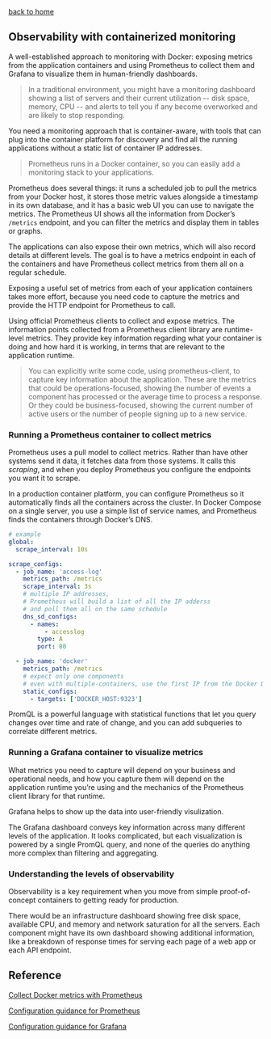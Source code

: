 [back to home](./README.md)

## Observability with containerized monitoring

A well-established approach to monitoring with Docker: exposing metrics from the application containers and using Prometheus to collect them and Grafana to visualize them in human-friendly dashboards.

> In a traditional environment, you might have a monitoring dashboard showing a list of servers and their current utilization -- disk space, memory, CPU -- and alerts to tell you if any become overworked and are likely to stop responding.

You need a monitoring approach that is container-aware, with tools that can plug into the container platform for discovery and find all the running applications without a static list of container IP addresses.

> Prometheus runs in a Docker container, so you can easily add a monitoring stack to your applications.

Prometheus does several things: it runs a scheduled job to pull the metrics from your Docker host, it stores those metric values alongside a timestamp in its own database, and it has a basic web UI you can use to navigate the metrics. The Prometheus UI shows all the information from Docker’s `/metrics` endpoint, and you can filter the metrics and display them in tables or graphs.

The applications can also expose their own metrics, which will also record details at different levels. The goal is to have a metrics endpoint in each of the containers and have Prometheus collect metrics from them all on a regular schedule.

Exposing a useful set of metrics from each of your application containers takes more effort, because you need code to capture the metrics and provide the HTTP endpoint for Prometheus to call.

Using official Prometheus clients to collect and expose metrics. The information points collected from a Prometheus client library are runtime-level metrics. They provide key information regarding what your container is doing and how hard it is working, in terms that are relevant to the application runtime.

> You can explicitly write some code, using prometheus-client, to capture key information about the application. These are the metrics that could be operations-focused, showing the number of events a component has processed or the average time to process a response. Or they could be business-focused, showing the current number of active users or the number of people signing up to a new service.

### Running a Prometheus container to collect metrics

Prometheus uses a pull model to collect metrics. Rather than have other systems send it data, it fetches data from those systems. It calls this _scraping_, and when you deploy Prometheus you configure the endpoints you want it to scrape.

In a production container platform, you can configure Prometheus so it automatically finds all the containers across the cluster. In Docker Compose on a single server, you use a simple list of service names, and Prometheus finds the containers through Docker’s DNS.

```yaml
# example
global:
  scrape_interval: 10s

scrape_configs:
  - job_name: 'access-log'
    metrics_path: /metrics
    scrape_interval: 3s
    # multiple IP addresses,
    # Prometheus will build a list of all the IP adderss
    # and poll them all on the same schedule
    dns_sd_configs:
      - names:
          - accesslog
        type: A
        port: 80

  - job_name: 'docker'
    metrics_path: /metrics
    # expect only one components
    # even with multiple-containers, use the first IP from the Docker DNS list.
    static_configs:
      - targets: ['DOCKER_HOST:9323']
```

PromQL is a powerful language with statistical functions that let you query changes over time and rate of change, and you can add subqueries to correlate different metrics.

### Running a Grafana container to visualize metrics

What metrics you need to capture will depend on your business and operational needs, and how you capture them will depend on the application runtime you’re using and the mechanics of the Prometheus client library for that runtime.

Grafana helps to show up the data into user-friendly visulization.

The Grafana dashboard conveys key information across many different levels of the application. It looks complicated, but each visualization is powered by a single PromQL query, and none of the queries do anything more complex than filtering and aggregating.

### Understanding the levels of observability

Observability is a key requirement when you move from simple proof-of-concept containers to getting ready for production.

There would be an infrastructure dashboard showing free disk space, available CPU, and memory and network saturation for all the servers. Each component might have its own dashboard showing additional information, like a breakdown of response times for serving each page of a web app or each API endpoint.

## Reference

[Collect Docker metrics with Prometheus](https://docs.docker.com/config/daemon/prometheus/)

[Configuration guidance for Prometheus](https://prometheus.io/docs/prometheus/latest/configuration/configuration/)

[Configuration guidance for Grafana](https://grafana.com/docs/grafana/latest/administration/configuration/)
